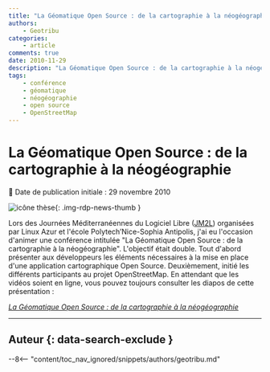 ```yaml
---
title: "La Géomatique Open Source : de la cartographie à la néogéographie"
authors:
    - Geotribu
categories:
    - article
comments: true
date: 2010-11-29
description: "La Géomatique Open Source : de la cartographie à la néogéographie"
tags:
    - conférence
    - géomatique
    - néogéographie
    - open source
    - OpenStreetMap
---
```


# La Géomatique Open Source : de la cartographie à la néogéographie

:calendar: Date de publication initiale : 29 novembre 2010

![icône thèse](https://cdn.geotribu.fr/img/logos-icones/divers/these.png "icône thèse"){: .img-rdp-news-thumb }

Lors des Journées Méditerranéennes du Logiciel Libre ([JM2L](http://jm2l.linux-azur.org/)) organisées par Linux Azur et l'école Polytech’Nice-Sophia Antipolis, j'ai eu l'occasion d'animer une conférence intitulée "La Géomatique Open Source : de la cartographie à la néogéographie". L'objectif était double. Tout d'abord présenter aux développeurs les éléments nécessaires à la mise en place d'une application cartographique Open Source. Deuxièmement, initié les différents participants au projet OpenStreetMap. En attendant que les vidéos soient en ligne, vous pouvez toujours consulter les diapos de cette présentation :

*[La Géomatique Open Source : de la cartographie à la néogéographie](https://www.slideshare.net/arno974/vandecasteele-jm2l-2 "La Géomatique Open Source :  de la cartographie à la néogéographie")*

----

## Auteur {: data-search-exclude }

--8<-- "content/toc_nav_ignored/snippets/authors/geotribu.md"
